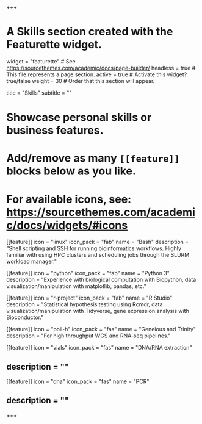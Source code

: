 +++
# A Skills section created with the Featurette widget.
widget = "featurette"  # See https://sourcethemes.com/academic/docs/page-builder/
headless = true  # This file represents a page section.
active = true  # Activate this widget? true/false
weight = 30  # Order that this section will appear.

title = "Skills"
subtitle = ""

# Showcase personal skills or business features.
# 
# Add/remove as many `[[feature]]` blocks below as you like.
# 
# For available icons, see: https://sourcethemes.com/academic/docs/widgets/#icons

[[feature]]
  icon = "linux"
  icon_pack = "fab"
  name = "Bash"
  description = "Shell scripting and SSH for running bioinformatics workflows. Highly familiar with using HPC clusters and scheduling jobs through the SLURM workload manager."
  
[[feature]]
  icon = "python"
  icon_pack = "fab"
  name = "Python 3"
  description = "Experience with biological computation with Biopython, data visualization/manipulation with matplotlib, pandas, etc."  
  
[[feature]]
  icon = "r-project"
  icon_pack = "fab"
  name = "R Studio"
  description = "Statistical hypothesis testing using Rcmdr, data visualization/manipulation with Tidyverse, gene expression analysis with Bioconductor."

[[feature]]
  icon = "poll-h"
  icon_pack = "fas"
  name = "Geneious and Trinity"
  description = "For high throughput WGS and RNA-seq pipelines."

[[feature]]
  icon = "vials"
  icon_pack = "fas"
  name = "DNA/RNA extraction"
##  description = ""

[[feature]]
  icon = "dna"
  icon_pack = "fas"
  name = "PCR"
##  description = ""
+++
